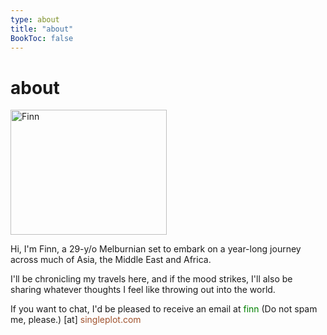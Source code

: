 ```yaml
---
type: about
title: "about"
BookToc: false
---
```


# about

<img src="/images/Finn.jpg" width="250" height="200" alt="Finn">
 
Hi, I'm Finn, a 29-y/o Melburnian set to embark on a year-long journey across much of Asia, the Middle East and Africa. 

I'll be chronicling my travels here, and if the mood strikes, I'll also be sharing whatever thoughts I feel like throwing out into the world.

If you want to chat, I'd be pleased to receive an email at <span style="color: green;">finn</span><span class="nospam"> (Do not spam me, please.) </span> [at] <span style="color: sienna;">singleplot.com</span>